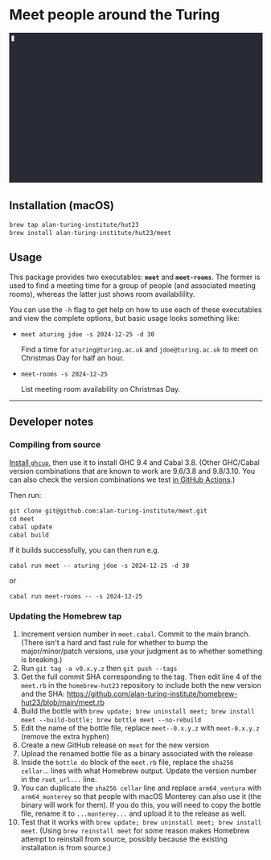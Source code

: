 # Meet people around the Turing

<p align="center"><img src="https://raw.githubusercontent.com/alan-turing-institute/meet/refs/heads/gif/asciinema.gif" alt="Demo usage of meet" width="600" /></p>

## Installation (macOS)

```shell
brew tap alan-turing-institute/hut23
brew install alan-turing-institute/hut23/meet
```

## Usage

This package provides two executables: **`meet`** and **`meet-rooms`**.
The former is used to find a meeting time for a group of people (and associated meeting rooms), whereas the latter just shows room availabilility.

You can use the `-h` flag to get help on how to use each of these executables and view the complete options, but basic usage looks something like:

- `meet aturing jdoe -s 2024-12-25 -d 30`

  Find a time for `aturing@turing.ac.uk` and `jdoe@turing.ac.uk` to meet on Christmas Day for half an hour.

- `meet-rooms -s 2024-12-25`

  List meeting room availability on Christmas Day.


--------

## Developer notes

### Compiling from source

[Install `ghcup`](https://www.haskell.org/ghcup/), then use it to install GHC 9.4 and Cabal 3.8.
(Other GHC/Cabal version combinations that are known to work are 9.6/3.8 and 9.8/3.10.
You can also check the version combinations we test [in GitHub Actions](https://github.com/alan-turing-institute/meet/blob/main/.github/workflows/build.yml).)

Then run:

```
git clone git@github.com:alan-turing-institute/meet.git
cd meet
cabal update
cabal build
```

If it builds successfully, you can then run e.g.

```
cabal run meet -- aturing jdoe -s 2024-12-25 -d 30
```

or 

```
cabal run meet-rooms -- -s 2024-12-25
```

### Updating the Homebrew tap

1. Increment version number in `meet.cabal`. Commit to the main branch. (There isn't a hard and fast rule for whether to bump the major/minor/patch versions, use your judgment as to whether something is breaking.)
2. Run `git tag -a v0.x.y.z` then `git push --tags`
3. Get the full commit SHA corresponding to the tag. Then edit line 4 of the `meet.rb` in the `homebrew-hut23` repository to include both the new version and the SHA: https://github.com/alan-turing-institute/homebrew-hut23/blob/main/meet.rb
4. Build the bottle with `brew update; brew uninstall meet; brew install meet --build-bottle; brew bottle meet --no-rebuild`
5. Edit the name of the bottle file, replace `meet--0.x.y.z` with `meet-0.x.y.z` (remove the extra hyphen)
6. Create a new GitHub release on `meet` for the new version
7. Upload the renamed bottle file as a binary associated with the release
8. Inside the `bottle do` block of the `meet.rb` file, replace the `sha256 cellar`... lines with what Homebrew output. Update the version number in the `root_url...` line.
9. You can duplicate the `sha256 cellar` line and replace `arm64_ventura` with `arm64_monterey` so that people with macOS Monterey can also use it (the binary will work for them). If you do this, you will need to copy the bottle file, rename it to `...monterey...` and upload it to the release as well.
10. Test that it works with `brew update; brew uninstall meet; brew install meet`. (Using `brew reinstall meet` for some reason makes Homebrew attempt to reinstall from source, possibly because the existing installation is from source.)
